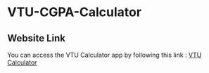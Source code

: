 # VTU-CGPA-Calculator

## Website Link
You can access the VTU Calculator app by following this link : [VTU Calculator](https://varcons-vtu.netlify.app/login.html)
